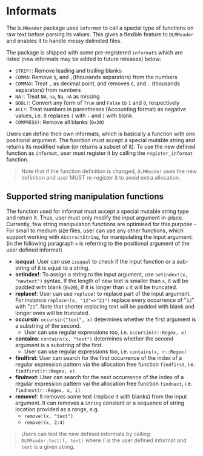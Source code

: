 # Informats

The `DLMReader` package uses `informat` to call a special type of functions on raw text before parsing its values. This gives a flexible feature to `DLMReader` and enables it to handle messy delimited files.

The package is shipped with some pre-registered `informat`s which are listed (new informats may be added to future releases) below:

* `STRIP!`: Remove leading and trailing blanks
* `COMMA`: Remove `$`, and `,`(thousands separators) from the numbers
* `COMMAX`: Treat `,` as decimal point, and removes `€`, and `.` (thousands separators) from numbers
* `NA!`: Treat `NA`, `na`, `Na`, `nA` as missing
* `BOOL!`: Convert any form of `True` and `False` to `1` and `0`, respectively
* `ACC!`: Treat numbers in parentheses (Accounting format) as negative values, i.e. it replaces `(` with `-` and `)` with blank.
* `COMPRESS!`: Remove all blanks (`0x20`)

Users can define their own informats, which is basically a function with one positional argument. The function must accept a special mutable string and returns its modified value (or returns a subset of it). To use the new defined function as `informat`, user must register it by calling the `register_informat` function.

> Note that if the function definition is changed, `DLMReader` uses the new definition and user MUST re-register it to avoid extra allocation.

## Supported string manipulation functions

The function used for informat must accept a special mutable string type and return it. Thus, user must only modify the input argument in-place. Currently, few string manipulation functions are optimised for this purpose - For small to medium size files, user can use any other functions, which support working with `AbstractString`, for manipulating the input argument: (in the following paragraph `x` is referring to the positional argument of the user defined informat)

* **isequal**: User can use `isequal` to check if the input function or a sub-string of it is equal to a string.
* **setindex!**: To assign a string to the input argument, use `setindex!(x, "newtext")` syntax. If the length of new text is smaller than `x`, it will be padded with blank (`0x20`), if it is longer than `x` it will be truncated.
* **replace!**: User can use `replace!` to replace part of the input argument. For instance `replace!(x, "12"=>"21")` replace every occurrence of "`12`" with "`21`". Note that shorter replacing text will be padded with blank and longer ones will be truncated.
* **occursin**: `occursin("text", x)` determines whether the first argument is a substring of the second.
    * User can use regular expressions too, i.e. `occursin(r::Regex, x)`
* **contains**: `contains(x, "text")` determines whether the second argument is a substring of the first.
    * User can use regular expressions too, i.e. `contains(x, r::Regex)`
* **findfirst**: User can search for the first occurrence of the index of a regular expression pattern via the allocation free function `findfirst`, i.e. `findfirst(r::Regex, x)`
* **findnext**: User can search for the next occurrence of the index of a regular expression pattern vai the allocation free function `findnext`, i.e. `findnext(r::Regex, x, i)`
* **remove!**: It removes some text (replace it with blanks) from the input argument. It can removes a `String` constant or a sequence of string location provided as a range, e.g.
    * `remove!(x, "text")`
    * `remove!(x, 2:4)`

> Users can test the new defined informats by calling `DLMReader.test(f, text)` where `f` is the user defined informat and `text` is a given string.

